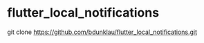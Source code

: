 # flutter_local_notifications

git clone https://github.com/bdunklau/flutter_local_notifications.git

